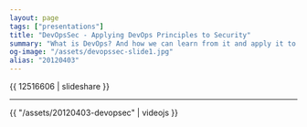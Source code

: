 ```yaml
---
layout: page
tags: ["presentations"]
title: "DevOpsSec - Applying DevOps Principles to Security"
summary: "What is DevOps? And how we can learn from it and apply it to security? First presented at DevOpsDays Austin, Texas on April 3, 2012"
og-image: "/assets/devopssec-slide1.jpg"
alias: "20120403"
---
```


{{ 12516606 | slideshare }}

---

{{ "/assets/20120403-devopsec" | videojs }}


